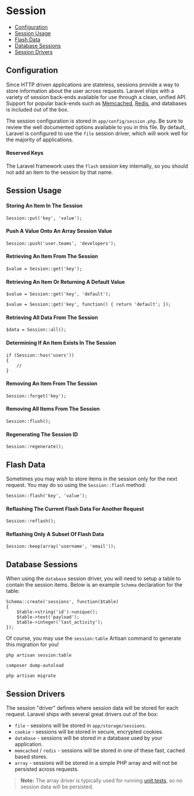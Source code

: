 # Session

- [Configuration](#configuration)
- [Session Usage](#session-usage)
- [Flash Data](#flash-data)
- [Database Sessions](#database-sessions)
- [Session Drivers](#session-drivers)

<a name="configuration"></a>
## Configuration

Since HTTP driven applications are stateless, sessions provide a way to store information about the user across requests. Laravel ships with a variety of session back-ends available for use through a clean, unified API. Support for popular back-ends such as [Memcached](http://memcached.org), [Redis](http://redis.io), and databases is included out of the box.

The session configuration is stored in `app/config/session.php`. Be sure to review the well documented options available to you in this file. By default, Laravel is configured to use the `file` session driver, which will work well for the majority of applications.

#### Reserved Keys

The Laravel framework uses the `flash` session key internally, so you should not add an item to the session by that name.

<a name="session-usage"></a>
## Session Usage

#### Storing An Item In The Session

	Session::put('key', 'value');

#### Push A Value Onto An Array Session Value

	Session::push('user.teams', 'developers');

#### Retrieving An Item From The Session

	$value = Session::get('key');

#### Retrieving An Item Or Returning A Default Value

	$value = Session::get('key', 'default');

	$value = Session::get('key', function() { return 'default'; });

#### Retrieving All Data From The Session

	$data = Session::all();

#### Determining If An Item Exists In The Session

	if (Session::has('users'))
	{
		//
	}

#### Removing An Item From The Session

	Session::forget('key');

#### Removing All Items From The Session

	Session::flush();

#### Regenerating The Session ID

	Session::regenerate();

<a name="flash-data"></a>
## Flash Data

Sometimes you may wish to store items in the session only for the next request. You may do so using the `Session::flash` method:

	Session::flash('key', 'value');

#### Reflashing The Current Flash Data For Another Request

	Session::reflash();

#### Reflashing Only A Subset Of Flash Data

	Session::keep(array('username', 'email'));

<a name="database-sessions"></a>
## Database Sessions

When using the `database` session driver, you will need to setup a table to contain the session items. Below is an example `Schema` declaration for the table:

	Schema::create('sessions', function($table)
	{
		$table->string('id')->unique();
		$table->text('payload');
		$table->integer('last_activity');
	});

Of course, you may use the `session:table` Artisan command to generate this migration for you!

	php artisan session:table

	composer dump-autoload

	php artisan migrate

<a name="session-drivers"></a>
## Session Drivers

The session "driver" defines where session data will be stored for each request. Laravel ships with several great drivers out of the box:

- `file` - sessions will be stored in `app/storage/sessions`.
- `cookie` - sessions will be stored in secure, encrypted cookies.
- `database` - sessions will be stored in a database used by your application.
- `memcached` / `redis` - sessions will be stored in one of these fast, cached based stores.
- `array` - sessions will be stored in a simple PHP array and will not be persisted across requests.

> **Note:** The array driver is typically used for running [unit tests](/docs/testing), so no session data will be persisted.